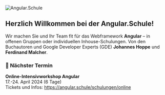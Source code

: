 ![Angular.Schule](https://github.com/angular-schule/.github/assets/1683147/584edf3c-3836-44ec-9af7-629542b55778)

## Herzlich Willkommen bei der Angular.Schule!
Wir machen Sie und Ihr Team fit für das Webframework **Angular** – in offenen Gruppen oder individuellen Inhouse-Schulungen. Von den Buchautoren und Google Developer Experts (GDE) **Johannes Hoppe** und **Ferdinand Malcher**.

### 📅 Nächster Termin

**Online-Intensivworkshop Angular**<br>
17.-24. April 2024 (6 Tage)<br>
Tickets und Infos: https://angular.schule/schulungen/online

